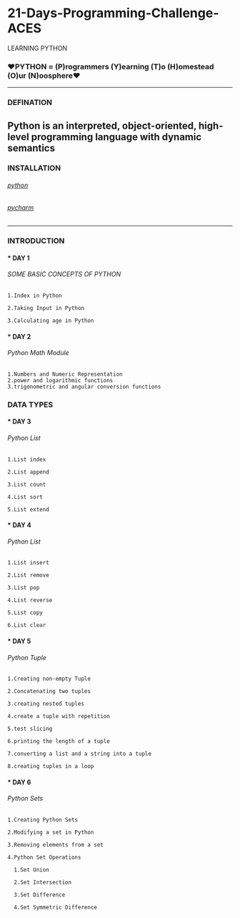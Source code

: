 # 21-Days-Programming-Challenge-ACES
LEARNING PYTHON
### ❤PYTHON = (P)rogrammers (Y)earning (T)o (H)omestead (O)ur (N)oosphere❤
---
### DEFINATION 


Python is an interpreted, object-oriented, high-level programming language with dynamic semantics
---

### INSTALLATION

###### [python](https://www.python.org/downloads/)

###### [pycharm](https://www.jetbrains.com/pycharm/download/#section=windows)
---



### INTRODUCTION

#### * DAY 1

  ###### SOME BASIC CONCEPTS OF PYTHON
  
    1.Index in Python
    
    2.Taking Input in Python
    
    3.Calculating age in Python

#### * DAY 2

  ###### Python Math Module
    1.Numbers and Numeric Representation
    2.power and logarithmic functions
    3.trigonometric and angular conversion functions
  
  
  
### DATA TYPES
  
#### * DAY 3

   ###### Python List
   
    1.List index
    
    2.List append
    
    3.List count
    
    4.List sort
    
    5.List extend
  
#### * DAY 4

   ###### Python List
   
    1.List insert
    
    2.List remove
    
    3.List pop
    
    4.List reverse
    
    5.List copy
    
    6.List clear
    
  
#### * DAY 5

   ###### Python Tuple
   
    1.Creating non-empty Tuple
    
    2.Concatenating two tuples
    
    3.creating nested tuples
    
    4.create a tuple with repetition
    
    5.test slicing
    
    6.printing the length of a tuple
    
    7.converting a list and a string into a tuple
    
    8.creating tuples in a loop


#### * DAY 6

   ###### Python Sets
   
    1.Creating Python Sets
   
    2.Modifying a set in Python
   
    3.Removing elements from a set
   
    4.Python Set Operations
   
      1.Set Union
    
      2.Set Intersection
    
      3.Set Difference
    
      4.Set Symmetric Difference
